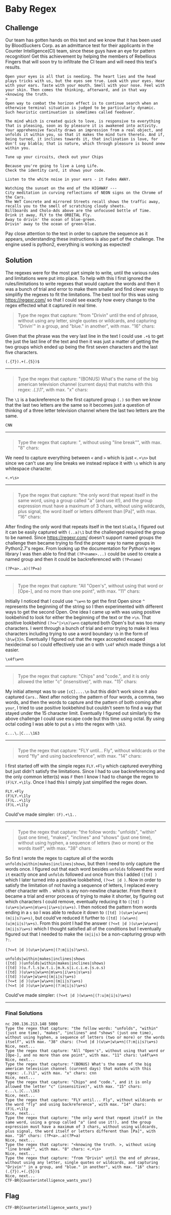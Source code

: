 # Baby Regex
## Challenge
Our team has gotten hands on this text and we know that it has been used by BloodSuckers Corp. as an admittance test for their applicants in the Counter Intelligence(CI) team, since these guys have an eye for pattern recognition! Get this achievement by helping the members of Rebellious Fingers that will soon try to infiltrate the CI team and will need this test's results.

```text
Open your eyes is all that is needing. The heart lies and the head plays tricks with us, but the eyes see true. Look with your eyes. Hear with your ears. Taste with your mouth. Smell with your nose. Feel with your skin. Then comes the thinking, afterward, and in that way <knowing the truth. 
>
Open way to combat the horizon effect is to continue search when an otherwise terminal situation is judged to be particularly dynamic. Such heuristic continuation is sometimes called feedover. 

The mind which is created quick to love, is responsive to everything that is pleasing, soon as by pleasure it is awakened into activity. Your apprehensive faculty draws an impression from a real object, and unfolds it within you, so that it makes the mind turn thereto. And if, being turned, it inclines towards it, that inclination is love, for don't say blabla; that is nature, which through pleasure is bound anew within you. 

Tune up your circuits, check out your Chips

Because you're going to live a Long Life.
Check the identity card, it shows your code.

Listen to the white noise in your ears - it Fades AWAY.

Watching the sunset on the end of the HIGHWAY --- 
City meditation in curving reflections of NEON signs on the Chrome of the Cars.
The WeT Concrete and mirrored Streets recall shows the traffic away, 
recalls you to the smell of scratching cloudy sheets.
Billboards and Cholo-Ads above are the unfocused bottle of Time.
Drink it away, FLY to the ORBITAL Fly.
Away to drivin' the ocean of blue-green.
Drivin' away to the ocean of green-blue.
```
Pay close attention to the text in order to capture the sequence as it appears, understanding these instructions is also part of the challenge. The engine used is python2, everything is working as expected!

## Solution
The regexes were for the most part simple to write, until the various rules and limitations were put into place. To help with this I first ignored the rules/limitations to write regexes that would capture the words and then it was a bunch of trial and error to make them smaller and find clever ways to simplifiy the regexes to fit the limitations.
The best tool for this was using https://regexr.com/ so that I could see exactly how every change to the regex effected what it captured in real time.

>Type the regex that capture: "from "Drivin" until the end of phrase, without using any letter, single quotes or wildcards, and capturing "Drivin'" in a group, and "blue." in another", with max. "16" chars:

Given that the phrase was the very last line in the text I could use `.+$` to get the just the last line of the text and then it was just a matter of getting the two groups which ended up being the first seven characters and the last five characters.

`(.{7}).+(.{5})$`

---
### 

>Type the regex that capture: "(BONUS) What's the name of the big american television channel (current days) that matchs with this regex: .(.)\1", with max. "x" chars:  

The `\1` is a backreference to the first captured group `(.)` so then we know that the last two letters are the same so it becomes just a question of thinking of a three letter television channel where the last two letters are the same.

`CNN`

---
###

>Type the regex that capture: "<knowing the truth. >, without using "line break"", with max. "8" chars:  

We need to capture everything between `<` and `>` which is just `<.+\n>` but since we can't use any line breaks we instead replace it with `\s` which is any whitespace character.

`<.+\s>`

---
###

>Type the regex that capture: "the only word that repeat itself in the same word, using a group called "a" (and use it!), and the group expression must have a maximum of 3 chars, without using wildcards, plus signal, the word itself or letters different than [Pa]", with max. "16" chars:

After finding the only word that repeats itself in the text `blabla`, I figured out it can be easily captured with `(..a)\1` but the challenged required the group to be named. Since https://regexr.com/ doesn't support named groups the challenge then became trying to find the proper way to name groups in Python2.7's regex. From looking up the documentation for Python's regex library I was then able to find that `(?P<name>...)` could be used to create a named group and then it could be backreferenced with `(?P=name)`

`(?P<a>..a)(?P=a)`

---
###

>Type the regex that capture: "All "Open's", without using that word or [Ope-], and no more than one point", with max. "11" chars:

Initially I noticed that I could use `^\w+n` to get the first Open since `^` represents the beginning of the string so I then experimented with different ways to get the second Open. One idea I came up with was using positive lookbehind to look for either the beginning of the text or the `>\n`. That positive lookbehind `(?<=^|>\n)\w+n` captured both Open's but was too many characters. I went through a bunch of trial and error trying to make it less characters including trying to use a word boundary `\b` in the form of `\b\w{3}n`. Eventually I figured out that the regex accepted escaped hexidecimal so I could effectively use an `O` with `\x4f` which made things a lot easier. 

`\x4f\w+n`

---
###

>Type the regex that capture: "Chips" and "code.", and it is only allowed the letter "c" (insensitive)", with max. "15" chars:

My initial attempt was to use `[cC]....\n` but this didn't work since it also captured `Cars.`. Next after noticing the pattern of four words, a comma, two words, and then the words to capture and the pattern of both coming after `your`, I tried to use positive lookbehind but couldn't seem to find a way that stayed under the 15 character limit. Eventually I figured out similarly to the above challenge I could use escape code but this time using octal. By using octal coding I was able to put a `s` into the regex with `\163`.
 
 `c...\.|C...\163`

---
###

>Type the regex that capture: "FLY until... Fly", without wildcards or the word "fly" and using backreference", with max. "14" chars:

I first started off with the simple regex `FLY.+Fly` which captured everything but just didn't satisfy the limitations. Since I had to use backreferencing and the only common letter(s) was `F` then I know I had to change the regex to `(F)LY.+\1ly`. Once I had this I simply just simplified the regex down.

```regexp
FLY.+Fly
(F)LY.+\1ly
(F)L..+\1ly
(F)L.+\1ly
```
Could've made simpler: `(F).+\1..`

---
###

>Type the regex that capture: "the follow words: "unfolds", "within" (just one time), "makes", "inclines" and "shows" (just one time), without using hyphen, a sequence of letters (two or more) or the words itself", with max. "38" chars:

So first I wrote the regex to capture all of the words `unfolds|within|makes|inclines|shows`, but then I need to only capture the words once. I figured out that each word besides `unfolds` followed the word `it` exactly once and `unfolds` followed `and` once from this I added `([td] )` which I later turned into a positive lookbehind, `(?<=t |d )`. Now in order to satisfy the limitation of not having a sequence of letters, I replaced every other character with `.` which is any non-newline character. From there it became a trial and error process of trying to make it shorter, by figuring out which characters I could remove, eventually reducing it to `([td] )(u\w+s|w\w+n|m\w+s|i\w+s|s\w+s)`. I then noticed the pattern from words ending in a `s` so I was able to reduce it down to `([td] )(u\w+|w\w+n|(m|i|s)\w+s)`, but could've reduced it further to `([td] )(w\w+n|(u|m|i|s)\w+s)`. From this point I had the answer `(?<=t |d )(u\w+|w\w+n|(m|i|s)\w+s)` which I thought satisfied all of the conditions but I eventually figured out that I needed to make the `(m|i|s)` be a non-capturing group with `?:`. 

`(?<=t |d )(u\w+|w\w+n|(?:m|i|s)\w+s)`.

```regexp
unfolds|within|makes|inclines|shows
([td] )(unfolds|within|makes|inclines|shows)
([td] )(u.f.l.s|w.t.i.|m.k.s|i.c.i.e.|s.o.s)
([td] )(u\w+s|w\w+n|m\w+s|i\w+s|s\w+s)
([td] )(u\w+|w\w+n|(m|i|s)\w+s)
(?<=t |d )(u\w+|w\w+n|(m|i|s)\w+s)
(?<=t |d )(u\w+|w\w+n|(?:m|i|s)\w+s)
```
Could've made simpler: `(?<=t |d )(w\w+n|(?:u|m|i|s)\w+s)`

---
### Final Solutions
```
nc 200.136.213.148 5000
Type the regex that capture: "the follow words: "unfolds", "within" (just one time), "makes", "inclines" and "shows" (just one time), without using hyphen, a sequence of letters (two or more) or the words itself", with max. "38" chars: (?<=t |d )(u\w+|w\w+n|(?:m|i|s)\w+s)
Nice, next...
Type the regex that capture: "All "Open's", without using that word or [Ope-], and no more than one point", with max. "11" chars: \x4f\w+n
Nice, next...
Type the regex that capture: "(BONUS) What's the name of the big american television channel (current days) that matchs with this regex: .(.)\1", with max. "x" chars: cnn
Nice, next...
Type the regex that capture: "Chips" and "code.", and it is only allowed the letter "c" (insensitive)", with max. "15" chars: c...\.|C...\163
Nice, next...
Type the regex that capture: "FLY until... Fly", without wildcards or the word "fly" and using backreference", with max. "14" chars: (F)L.+\1ly
Nice, next...
Type the regex that capture: "the only word that repeat itself in the same word, using a group called "a" (and use it!), and the group expression must have a maximum of 3 chars, without using wildcards, plus signal, the word itself or letters different than [Pa]", with max. "16" chars: (?P<a>..a)(?P=a)
Nice, next...
Type the regex that capture: "<knowing the truth. >, without using "line break"", with max. "8" chars: <.+\s>
Nice, next...
Type the regex that capture: "from "Drivin" until the end of phrase, without using any letter, single quotes or wildcards, and capturing "Drivin'" in a group, and "blue." in another", with max. "16" chars: (.{7}).+(.{5})$
Nice, next...
CTF-BR{Counterintelligence_wants_you!}
```

## Flag
`CTF-BR{Counterintelligence_wants_you!}`
